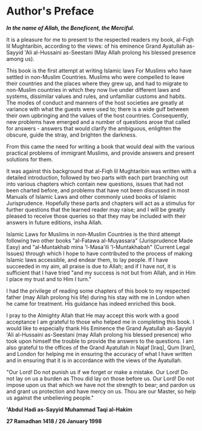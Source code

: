 Author's Preface
================

***In the name of Allah, the Beneficent, the Merciful.***

It is a pleasure for me to present to the respected readers my book,
al-Fiqh lil Mughtaribin, according to the views: of his eminence Grand
Ayatullah as-Sayyid 'Ali al-Hussaini as-Seestani (May Allah prolong his
blessed presence among us).

This book is the first attempt at writing Islamic laws For Muslims who
have settled in non-Muslim Countries. Muslims who were compelled to
leave their countries and the places where they grew up, and had to
migrate to non-Muslim countries in which they now live under different
laws and systems, dissimilar values and rules, and unfamiliar customs
and habits. The modes of conduct and manners of the host societies are
greatly at variance with what the guests were used to; there is a wide
gulf between their own upbringing and the values of the host countries.
Consequently, new problems have emerged and a number of questions arose
that called for answers - answers that would clarify the ambiguous,
enlighten the obscure, guide the stray, and brighten the darkness.

From this came the need for writing a book that would deal with the
various practical problems of immigrant Muslims, and provide answers and
present solutions for them.

It was against this background that al-Fiqh lil Mughtaribin was written
with a detailed introduction, followed by two parts with each part
branching out into various chapters which contain new questions, issues
that had not been charted before, and problems that have not been
discussed in most Manuals of Islamic Laws and other commonly used books
of Islamic Jurisprudence. Hopefully these parts and chapters will act as
a stimulus for further questions that the learned reader may raise; and
I will be greatly pleased to receive those queries so that they may be
included with their answers in future editions, insha Allah.

Islamic Laws for Muslims in non-Muslim Countries is the third attempt
following two other books "al-Fatawa al-Muyassara" (Jurisprudence Made
Easy) and "al-Muntakhab mina 'l-Masa'ili 'l-Muntakhabah" (Current Legal
Issues) through which I hope to have contributed to the process of
making Islamic laws accessible, and endear them, to lay people. If I
have succeeded in my aim, all praise is due to Allah; and if I have not,
it is sufficient that I have tried "and my success is not but from
Allah, and in Him I place my trust and to Him I turn."

I had the privilege of reading some chapters of this book to my
respected father (may Allah prolong his life) during his stay with me in
London when he came for treatment. His guidance has indeed enriched this
book.

I pray to the Almighty Allah that He may accept this work with a good
acceptance I am grateful to those who helped me in completing this book.
I would like to especially thank His Eminence the Grand Ayatullah
as-Sayyid 'Ali al-Hussaini as-Seestani (may Allah prolong his blessed
presence) who took upon himself the trouble to provide the answers to
the questions. I am also grateful to the offices of the Grand Ayatullah
in Najaf [Iraq], Qum [Iran], and London for helping me in ensuring the
accuracy of what I have written and in ensuring that it is in accordance
with the views of the Ayatullah.

"Our Lord! Do not punish us if we forget or make a mistake. Our Lord! Do
not lay on us a burden as Thou did lay on those before us. Our Lord! Do
not impose upon us that which we have not the strength to bear; and
pardon us and grant us protection and have mercy on us. Thou are our
Master, so help us against the unbelieving people."

**'Abdul Hadi as-Sayyid Muhammad Taqi al-Hakim**

**27 Ramadhan 1418 / 26 January 1998**


